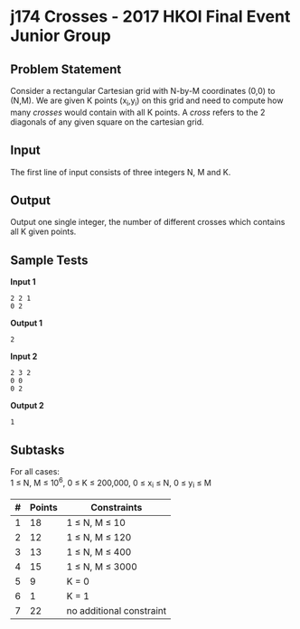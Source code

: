 # j174 Crosses - 2017 HKOI Final Event Junior Group
## Problem Statement
Consider a rectangular Cartesian grid with N-by-M coordinates (0,0) to (N,M). We are given K points (x<sub>i</sub>,y<sub>i</sub>) on this grid and need to compute how many *crosses* would contain with all K points.
A *cross* refers to the 2 diagonals of any given square on the cartesian grid.

## Input
The first line of input consists of three integers N, M and K.

## Output
Output one single integer, the number of different crosses which contains all K given points.

## Sample Tests
**Input 1**
```
2 2 1
0 2
```
**Output 1**
```
2
```
**Input 2**
```
2 3 2
0 0
0 2
```
**Output 2**
```
1
```

## Subtasks
For all cases:<br>
1 ≤ N, M ≤ 10<sup>6</sup>, 0 ≤ K ≤ 200,000, 0 ≤ x<sub>i</sub> ≤ N, 0 ≤ y<sub>i</sub> ≤ M<br>

\# | Points | Constraints
--- | --- | ---
1 | 18 | 1 ≤ N, M ≤ 10
2 | 12 | 1 ≤ N, M ≤ 120
3 | 13 | 1 ≤ N, M ≤ 400
4 | 15 | 1 ≤ N, M ≤ 3000
5 | 9 | K = 0
6 | 1 | K = 1
7 | 22 | no additional constraint
